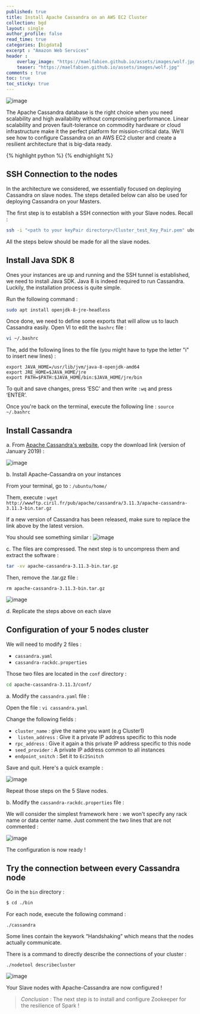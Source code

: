 ```yaml
---
published: true
title: Install Apache Cassandra on an AWS EC2 Cluster
collection: bgd
layout: single
author_profile: false
read_time: true
categories: [bigdata]
excerpt : "Amazon Web Services"
header :
    overlay_image: "https://maelfabien.github.io/assets/images/wolf.jpg"
    teaser: "https://maelfabien.github.io/assets/images/wolf.jpg"
comments : true
toc: true
toc_sticky: true
---
```


![image](https://maelfabien.github.io/assets/images/ec2_cass.png)

The Apache Cassandra database is the right choice when you need scalability and high availability without compromising performance. Linear scalability and proven fault-tolerance on commodity hardware or cloud infrastructure make it the perfect platform for mission-critical data. We'll see how to configure Cassandra on an AWS EC2 cluster and create a resilient architecture that is big-data ready.

{% highlight python %}
{% endhighlight %}

## SSH Connection to the nodes

In the architecture we considered, we essentially focused on deploying Cassandra on slave nodes. The steps detailed below can also be used for deploying Cassandra on your Masters. 

The first step is to establish a SSH connection with your Slave nodes. Recall :
``` bash
ssh -i "<path to your keyPair directory>/Cluster_test_Key_Pair.pem" ubuntu@<copy the public DNS> 
```

All the steps below should be made for all the slave nodes. 

## Install Java SDK 8

Ones your instances are up and running and the SSH tunnel is established, we need to install Java SDK. Java 8 is indeed required to run Cassandra. Luckily, the installation process is quite simple.

Run the following command :
``` bash
sudo apt install openjdk-8-jre-headless
```

Once done, we need to define some exports that will allow us to lauch Cassandra easily. Open VI to edit the ``` bashrc ``` file  :
``` bash
vi ~/.bashrc
```

The, add the following lines to the file (you might have to type the letter "i" to insert new lines) :

```
export JAVA_HOME=/usr/lib/jvm/java-8-openjdk-amd64
export JRE_HOME=$JAVA_HOME/jre
export PATH=$PATH:$JAVA_HOME/bin:$JAVA_HOME/jre/bin
````
To quit and save changes, press ‘ESC’ and then write ``` :wq ``` and press ‘ENTER’.

Once you're back on the terminal, execute the following line :  ``` source ~/.bashrc ```

## Install Cassandra

a. From <span style="color:blue">[Apache Cassandra's website](http://www.apache.org/dyn/closer.lua/cassandra/3.11.3/apache-cassandra-3.11.3-bin.tar.gz)</span>, copy the download link (version of January 2019) :

![image](https://maelfabien.github.io/assets/images/Cassandra_Website.png)

b. Install Apache-Cassandra on your instances

From your terminal, go to : ``` /ubuntu/home/ ```

Them, execute :
``` wget http://wwwftp.ciril.fr/pub/apache/cassandra/3.11.3/apache-cassandra-3.11.3-bin.tar.gz ```

If a new version of Cassandra has been released, make sure to replace the link above by the latest version.

You should see something similar :
![image](https://maelfabien.github.io/assets/images/Cassandra_Wget.png)

c. The files are compressed. The next step is to uncompress them and extract the software :

``` bash
tar -xv apache-cassandra-3.11.3-bin.tar.gz
```

Then, remove the .tar.gz file :
```
rm apache-cassandra-3.11.3-bin.tar.gz
```
![image](https://maelfabien.github.io/assets/images/Cassandra_Extract.png)

d. Replicate the steps above on each slave


## Configuration of your 5 nodes cluster

We will need to modify 2 files :
- ``` cassandra.yaml ```
- ``` cassandra-rackdc.properties ```

Those two files are located in the ``` conf ``` directory :
``` bash
cd apache-cassandra-3.11.3/conf/
```

a. Modify the ``` cassandra.yaml ``` file :

Open the file :
``` vi cassandra.yaml ```

Change the following fields :
- ``` cluster_name ``` :  give the name you want (e.g Cluster1)
- ``` listen_address``` : Give it a private IP address specific to this node
- ``` rpc_address ``` : Give it again a this private IP address specific to this node
- ``` seed_provider ``` : A private IP address common to all instances
- ```endpoint_snitch``` :  Set it to ```Ec2Snitch```

Save and quit. Here's a quick example :

![image](https://maelfabien.github.io/assets/images/Cassandra_yaml.png)

Repeat those steps on the 5 Slave nodes.

b. Modify the ``` cassandra-rackdc.properties ``` file :

We will consider the simplest framework here : we won't specify any rack name or data center name. Just comment the two lines that are not commented :

![image](https://maelfabien.github.io/assets/images/Cassandra_rack.png)

The configuration is now ready !

## Try the connection between every Cassandra node

Go in the ``` bin ``` directory :
``` bash
$ cd ./bin
```

For each node, execute the following command : 
```
./cassandra 
```

Some lines contain the keywork “Handshaking” which means that the nodes actually communicate.

There is a command to directly describe the connections of your cluster :
```
./nodetool describecluster
```

![image](https://maelfabien.github.io/assets/images/Cassandra_Final.png)

Your Slave nodes with Apache-Cassandra are now configured ! 

> *Conclusion* : The next step is to install and configure Zookeeper for the resilience of Spark !
